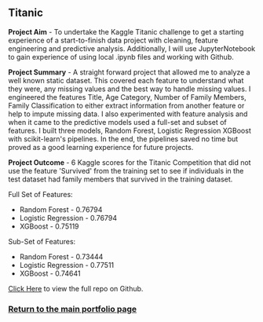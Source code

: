 
## Titanic
**Project Aim** - To undertake the Kaggle Titanic challenge to get a starting experience of a start-to-finish data project with cleaning, feature engineering and predictive analysis. Additionally, I will use JupyterNotebook to gain experience of using local .ipynb files and working with Github.


**Project Summary** - A straight forward project that allowed me to analyze a well known static dataset. This covered each feature to understand what they were, any missing values and the best way to handle missing values. I engineered the features Title, Age Category, Number of Family Members, Family Classification to either extract information from another feature or help to impute missing data. I also experimented with feature analysis and when it came to the predictive models used a full-set and subset of features. I built three models, Random Forest, Logistic Regression XGBoost with scikit-learn's pipelines. In the end, the pipelines saved no time but proved as a good learning experience for future projects.


**Project Outcome** - 6 Kaggle scores for the Titanic Competition that did not use the feature 'Survived' from the training set to see if individuals in the test dataset had family members that survived in the training dataset.

Full Set of Features:
- Random Forest - 0.76794
- Logistic Regression - 0.76794
- XGBoost - 0.75119

Sub-Set of Features:
- Random Forest - 0.73444
- Logistic Regression - 0.77511
- XGBoost - 0.74641


[Click Here](https://github.com/SamButterfield/TitatanicDS) to view the full repo on Github.


### [Return to the main portfolio page](/Sam_Portfolio/)

